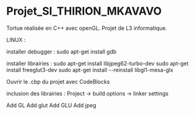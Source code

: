 # Projet_SI_THIRION_MKAVAVO
Tortue réalisée en C++ avec openGL. Projet de L3 informatique.

LINUX :

installer debugger :
sudo apt-get install gdb

installer librairies :
sudo apt-get install libjpeg62-turbo-dev
sudo apt-get install freeglut3-dev
sudo apt-get install --reinstall libgl1-mesa-glx

Ouvrir le .cbp du projet avec CodeBlocks

inclusion des librairies :
Project -> build options -> linker settings

Add GL
Add glut
Add GLU
Add jpeg
